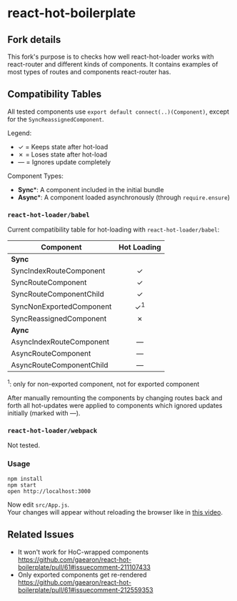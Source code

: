 react-hot-boilerplate
=====================

## Fork details
This fork's purpose is to checks how well react-hot-loader works with react-router and different kinds of components. It contains examples of most types of routes and components react-router has.

## Compatibility Tables

All tested components use `export default connect(..)(Component)`, except for the `SyncReassignedComponent`.

Legend:
- ✓ = Keeps state after hot-load
- ✗ = Loses state after hot-load
- — = Ignores update completely

Component Types:
- **Sync***: A component included in the initial bundle
- **Async***: A component loaded asynchronously (through `require.ensure`)


### `react-hot-loader/babel`
Current compatibility table for hot-loading with `react-hot-loader/babel`:

Component | Hot Loading
--- | :---:
**Sync** |
SyncIndexRouteComponent | ✓
SyncRouteComponent | ✓
SyncRouteComponentChild | ✓
SyncNonExportedComponent | ✓<sup>1</sup>
SyncReassignedComponent | ✗
**Aync** |
AsyncIndexRouteComponent | —
AsyncRouteComponent | —
AsyncRouteComponentChild | —

<sup>1</sup>: only for non-exported component, not for exported component

After manually remounting the components by changing routes back and forth all hot-updates were applied to components which ignored updates initially (marked with —).

### `react-hot-loader/webpack`
Not tested.

### Usage

```
npm install
npm start
open http://localhost:3000
```

Now edit `src/App.js`.  
Your changes will appear without reloading the browser like in [this video](http://vimeo.com/100010922).

## Related Issues
- It won't work for HoC-wrapped components https://github.com/gaearon/react-hot-boilerplate/pull/61#issuecomment-211107433
- Only exported components get re-rendered https://github.com/gaearon/react-hot-boilerplate/pull/61#issuecomment-212559353
